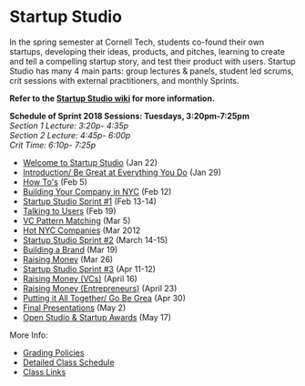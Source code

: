 # Startup Studio
In the spring semester at Cornell Tech, students co-found their own startups, developing their ideas, products, and pitches, learning to create and tell a compelling startup story, and test their product with users. Startup Studio has many 4 main parts: group lectures & panels, student led scrums, crit sessions with external practitioners, and monthly Sprints.

**Refer to the [Startup Studio wiki](https://github.com/cornelltech/startup-studio/wiki) for more information.**

**Schedule of Sprint 2018 Sessions: Tuesdays, 3:20pm-7:25pm**   
*Section 1 Lecture: 3:20p- 4:35p  
Section 2 Lecture: 4:45p- 6:00p  
Crit Time: 6:10p- 7:25p*


* [Welcome to Startup Studio](https://github.com/cornelltech/startup-studio/wiki/Startup-Studio-Sessions-&-Syllabus#jan-300-introduction) (Jan 22)
* [Introduction/ Be Great at Everything You Do](https://github.com/cornelltech/startup-studio/wiki/Startup-Studio-Sessions-&-Syllabus#february-6-be-great-at-everything-you-do) (Jan 29)
* [How To's](https://github.com/cornelltech/startup-studio/wiki/Startup-Studio-Sessions-&-Syllabus#february-13-how-tos) (Feb 5)
* [Building Your Company in NYC](https://github.com/cornelltech/startup-studio/wiki/Startup-Studio-Sessions-&-Syllabus#february-27-building-your-company-in-nyc) (Feb 12)
* [Startup Studio Sprint #1](https://github.com/cornelltech/startup-studio/wiki/Startup-Studio-Sessions-&-Syllabus#february-22-23-studio-sprint-1) (Feb 13-14)
* [Talking to Users](https://github.com/cornelltech/startup-studio/wiki/Startup-Studio-Sessions-&-Syllabus#march-6-talking-to-users) (Feb 19)
* [VC Pattern Matching](https://github.com/cornelltech/startup-studio/wiki/Startup-Studio-Sessions-&-Syllabus#march-13-vc-pattern-matching) (Mar 5)
* [Hot NYC Companies](https://github.com/cornelltech/startup-studio/wiki/Startup-Studio-Sessions-&-Syllabus#march-20-hot-nyc-companies) (Mar 2012
* [Startup Studio Sprint #2](https://github.com/cornelltech/startup-studio/wiki/Startup-Studio-Sessions-&-Syllabus#march-22-23-studio-sprint-2) (March 14-15)
* [Building a Brand](https://github.com/cornelltech/startup-studio/wiki/Startup-Studio-Sessions-&-Syllabus#march-27-building-a-brand) (Mar 19)
* [Raising Money](https://github.com/cornelltech/startup-studio/wiki/Startup-Studio-Sessions-&-Syllabus#april-10-raising-money) (Mar 26)
* [Startup Studio Sprint #3](https://github.com/cornelltech/startup-studio/wiki/Startup-Studio-Sessions-&-Syllabus#may-4-5-studio-sprint-3) (Apr 11-12)
* [Raising Money (VCs)](https://github.com/cornelltech/startup-studio/wiki/Startup-Studio-Sessions-&-Syllabus#april-17-raising-money-vcs) (April 16)
* [Raising Money (Entrepreneurs)](https://github.com/cornelltech/startup-studio/wiki/Startup-Studio-Sessions-&-Syllabus#april-24-raising-money-entrepreneurs) (April 23)
* [Putting it All Together/ Go Be Grea](https://github.com/cornelltech/startup-studio/wiki/Startup-Studio-Sessions-&-Syllabus#may-1-putting-it-all-together) (Apr 30)
* [Final Presentations](https://github.com/cornelltech/startup-studio/wiki/Startup-Studio-Sessions-&-Syllabus#may-9-final-presentations) (May 2)
* [Open Studio & Startup Awards](https://github.com/cornelltech/startup-studio/wiki/Startup-Studio-Sessions-&-Syllabus#may-18-open-studio) (May 17)

More Info:
* [Grading Policies](https://github.com/cornelltech/startup-studio/wiki/Grading)
* [Detailed Class Schedule](https://docs.google.com/spreadsheets/d/119yDkGQD6fdrJDCy1u8HQId-HYk1smHBG-nbkTWRoak/edit#gid=0)
* [Class Links](https://confluence.cornell.edu/pages/viewpage.action?spaceKey=studio&title=Studio+Links+and+Info)
